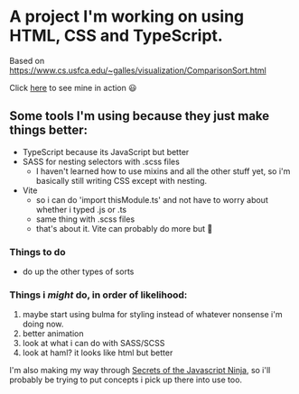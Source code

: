 # A project I'm working on using HTML, CSS and TypeScript.

Based on https://www.cs.usfca.edu/~galles/visualization/ComparisonSort.html

Click [here](https://mawwwrk.github.io/SortVis/) to see mine in action 😃

## Some tools I'm using because they just make things better:

- TypeScript because its JavaScript but better
- SASS for nesting selectors with .scss files
  - I haven't learned how to use mixins and all the other stuff yet, so i'm basically still writing CSS except with nesting.
- Vite
  - so i can do 'import thisModule.ts' and not have to worry about whether i typed .js or .ts
  - same thing with .scss files
  - that's about it. Vite can probably do more but 🤷

### Things to do

- do up the other types of sorts

### Things i _might_ do, in order of likelihood:

1. maybe start using bulma for styling instead of whatever nonsense i'm doing now.
2. better animation
3. look at what i can do with SASS/SCSS
4. look at haml? it looks like html but better

I'm also making my way through [Secrets of the Javascript Ninja](https://www.manning.com/books/secrets-of-the-javascript-ninja-second-edition), so i'll probably be trying to put concepts i pick up there into use too.
